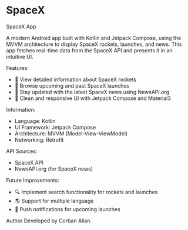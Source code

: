 # SpaceX
SpaceX App

A modern Android app built with Kotlin and Jetpack Compose, using the MVVM architecture to display SpaceX rockets, launches, and news. This app fetches real-time data from the SpaceX API and presents it in an intuitive UI.

Features:
- 🚀 View detailed information about SpaceX rockets
- 📅 Browse upcoming and past SpaceX launches
- 📰 Stay updated with the latest SpaceX news using NewsAPI.org
- 🌙 Clean and responsive UI with Jetpack Compose and Material3

Information:
- Language: Kotlin
- UI Framework: Jetpack Compose
- Architecture: MVVM (Model-View-ViewModel)
- Networking: Retrofit

API Sources:
- SpaceX API
- NewsAPI.org (for SpaceX news)

Future Improvements:
- 🔍 Implement search functionality for rockets and launches
- 🌎 Support for multiple language
- 🔔 Push notifications for upcoming launches

Author
Developed by Corban Allan.


